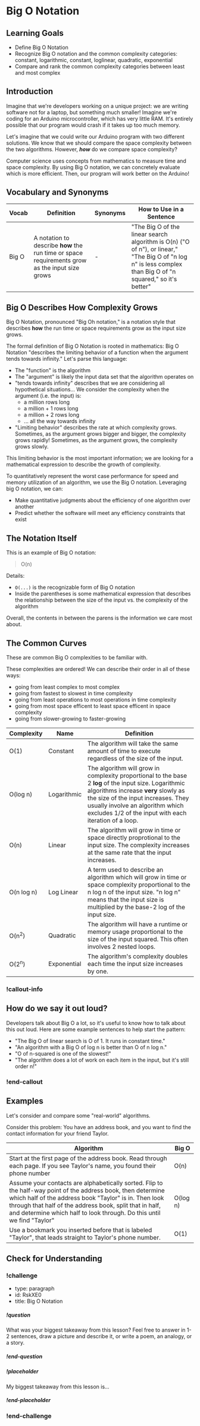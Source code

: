 # Big O Notation

## Learning Goals

- Define Big O Notation
- Recognize Big O notation and the common complexity categories: constant, logarithmic, constant, loglinear, quadratic, exponential
- Compare and rank the common complexity categories between least and most complex

## Introduction

Imagine that we're developers working on a unique project: we are writing software not for a laptop, but something much smaller! Imagine we're coding for an Arduino microcontroller, which has very little RAM. It's entirely possible that our program would crash if it takes up too much memory.

Let's imagine that we could write our Arduino program with two different solutions. We know that we should compare the space complexity between the two algorithms. However, **_how_** do we compare space complexity?

Computer science uses concepts from mathematics to measure time and space complexity. By using Big O notation, we can concretely evaluate which is more efficient. Then, our program will work better on the Arduino!

## Vocabulary and Synonyms

| Vocab | Definition                                                                                           | Synonyms | How to Use in a Sentence                                                                                                                                     |
| ----- | ---------------------------------------------------------------------------------------------------- | -------- | ------------------------------------------------------------------------------------------------------------------------------------------------------------ |
| Big O | A notation to describe **how** the run time or space requirements grow as the input size grows | -        | "The Big O of the linear search algorithm is O(n) ("O of n"), or linear," "The Big O of "n log n" is less complex than Big O of "n squared," so it's better" |

## Big O Describes How Complexity Grows

Big O Notation, pronounced "Big Oh notation," is a notation style that describes **how** the run time or space requirements grow as the input size grows.

The formal definition of Big O Notation is rooted in mathematics: Big O Notation "describes the limiting behavior of a function when the argument tends towards infinity." Let's parse this language:

- The "function" is the algorithm
- The "argument" is likely the input data set that the algorithm operates on
- "tends towards infinity" describes that we are considering all hypothetical situations... We consider the complexity when the argument (i.e. the input) is:
    - a million rows long
    - a million + 1 rows long
    - a million + 2 rows long
    - ... all the way towards infinity
- "Limiting behavior" describes the rate at which complexity grows. Sometimes, as the argument grows bigger and bigger, the complexity grows rapidly! Sometimes, as the argument grows, the complexity grows slowly.

This limiting behavior is the most important information; we are looking for a mathematical expression to describe the growth of complexity.

To quantitatively represent the worst case performance for speed and memory utilization of an algorithm, we use the Big O notation. Leveraging big O notation, we can:

- Make quantitative judgments about the efficiency of one algorithm over another
- Predict whether the software will meet any efficiency constraints that exist

## The Notation Itself

This is an example of Big O notation:

> O(n)

Details:

- `O(...)` is the recognizable form of Big O notation
- Inside the parentheses is some mathematical expression that describes the relationship between the size of the input vs. the complexity of the algorithm

Overall, the contents in between the parens is the information we care most about.

## The Common Curves

These are common Big O complexities to be familiar with.

These complexities are ordered! We can describe their order in all of these ways:

- going from least complex to most complex
- going from fastest to slowest in time complexity
- going from least operations to most operations in time complexity
- going from most space efficent to least space efficent in space complexity
- going from slower-growing to faster-growing

| Complexity       | Name        | Definition                                                                                                                                                                                                                                                                                    |
| ---------------- | ----------- | --------------------------------------------------------------------------------------------------------------------------------------------------------------------------------------------------------------------------------------------------------------------------------------------- |
| O(1)             | Constant    | The algorithm will take the same amount of time to execute regardless of the size of the input.                                                                                                                                                                                         |
| O(log n)         | Logarithmic | The algorithm will grow in complexity proportional to the base 2 **log** of the input size. Logarithmic algorithms increase **very** slowly as the size of the input increases. They usually involve an algorithm which excludes 1/2 of the input with each iteration of a loop. |
| O(n)             | Linear      | The algorithm will grow in time or space directly proprotional to the input size. The complexity increases at the same rate that the input increases.                                                                                                                                         |
| O(n log n)       | Log Linear  | A term used to describe an algorithm which will grow in time or space complexity proportional to the n log n of the input size. "n log n" means that the input size is multiplied by the base-2 log of the input size.                                                                                                                                                              |
| O(n<sup>2</sup>) | Quadratic   | The algorithm will have a runtime or memory usage proportional to the size of the input squared. This often involves 2 nested loops.                                                                                                                                                    |
| O(2<sup>n</sup>) | Exponential | The algorithm's complexity doubles each time the input size increases by one.                                                                                                                                                                                                                 |

### !callout-info

## How do we say it out loud?

Developers talk about Big O a lot, so it's useful to know how to talk about this out loud. Here are some example sentences to help start the pattern:

- "The Big O of linear search is O of 1. It runs in constant time."
- "An algorithm with a Big O of log n is better than O of n log n."
- "O of n-squared is one of the slowest!"
- "The algorithm does a lot of work on each item in the input, but it's still order n!"

### !end-callout

## Examples

Let's consider and compare some "real-world" algorithms.

Consider this problem: You have an address book, and you want to find the contact information for your friend Taylor.

| Algorithm                                                                                                                                                                                                                                                                                                   | Big O    |
| ----------------------------------------------------------------------------------------------------------------------------------------------------------------------------------------------------------------------------------------------------------------------------------------------------------- | -------- |
| Start at the first page of the address book. Read through each page. If you see Taylor's name, you found their phone number                                                                                                                                                                                 | O(n)     |
| Assume your contacts are alphabetically sorted. Flip to the half-way point of the address book, then determine which half of the address book "Taylor" is in. Then look through that half of the address book, split that in half, and determine which half to look through. Do this until we find "Taylor" | O(log n) |
| Use a bookmark you inserted before that is labeled "Taylor", that leads straight to Taylor's phone number.                                                                                                                                                                                                  | O(1)     |

## Check for Understanding

<!-- Question about comparing Big Os for more efficient -->

<!-- Question about comparing Big Os for more efficient -->

<!-- Question about comparing Big Os for more efficient -->

<!-- Question Takeaway -->
<!-- prettier-ignore-start -->
### !challenge
* type: paragraph
* id: RskXE0
* title: Big O Notation
##### !question

What was your biggest takeaway from this lesson? Feel free to answer in 1-2 sentences, draw a picture and describe it, or write a poem, an analogy, or a story.

##### !end-question
##### !placeholder

My biggest takeaway from this lesson is...

##### !end-placeholder
### !end-challenge
<!-- prettier-ignore-end -->
